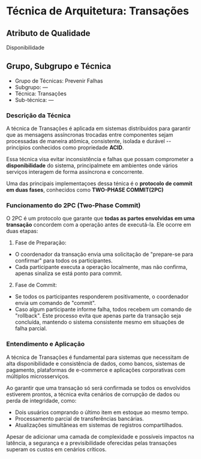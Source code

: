 # Técnica de Arquitetura: Transações

## Atributo de Qualidade 
Disponibilidade 

## Grupo, Subgrupo e Técnica
- Grupo de Técnicas: Prevenir Falhas
- Subgrupo: —
- Técnica: Transações
- Sub-técnica: —

### Descrição da Técnica 
A técnica de Transações é aplicada em sistemas distribuidos para garantir que as mensagens assíncronas trocadas entre componentes sejam processadas de maneira atômica, consistente, isolada e durável -- princípios conhecidos como propriedade **ACID**. 

Essa técnica visa evitar inconsistência e falhas que possam comprometer a **disponibilidade** do sistema, principalmete em ambientes onde vários serviços interagem de forma assíncrona e concorrente. 

Uma das principais implementaçoes dessa ténica é o **protocolo de commit em duas fases**, conhecidos como **TWO-PHASE COMMIT(2PC)** 

### Funcionamento do 2PC (Two-Phase Commit)
O 2PC é um protocolo que garante que **todas as partes envolvidas em uma transação** concordem com a operação antes de executá-la. Ele ocorre em duas etapas: 

1. Fase de Preparação: 
  * O coordenador da transação envia uma solicitação de "prepare-se para confirmar" para todos os participantes. 
  * Cada participante executa a operação localmente, mas não confirma, apenas sinaliza se está ponto para commit. 
  
2. Fase de Commit:
  * Se todos os participantes responderem positivamente, o coordenador envia um comando de "commit".
  * Caso algum participante informe falha, todos recebem um comando de "rollback".
Este processo evita que apenas parte da transação seja concluída, mantendo o sistema consistente mesmo em situações de falha parcial.

### Entendimento e Aplicação
A técnica de Transações é fundamental para sistemas que necessitam de alta disponibilidade e consistência de dados, como bancos, sistemas de pagamento, plataformas de e-commerce e aplicações corporativas com múltiplos microsserviços.

Ao garantir que uma transação só será confirmada se todos os envolvidos estiverem prontos, a técnica evita cenários de corrupção de dados ou perda de integridade, como:
  * Dois usuários comprando o último item em estoque ao mesmo tempo.
  * Processamento parcial de transferências bancárias.
  * Atualizações simultâneas em sistemas de registros compartilhados.

Apesar de adicionar uma camada de complexidade e possíveis impactos na latência, a segurança e a previsibilidade oferecidas pelas transações superam os custos em cenários críticos.